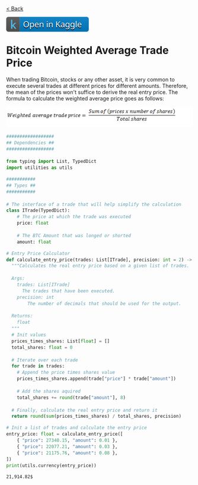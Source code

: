 [< Back](../README.md)


<a href="https://www.kaggle.com/code/jesusgraterol/bitcoin-weighted-average-trade-price" target="_blank">
  <img align="left" alt="Kaggle" title="Open in Kaggle" src="./img/open-in-kaggle.svg">
</a><br>

<br/>

# Bitcoin Weighted Average Trade Price

When trading Bitcoin, stocks or any other asset, it is very common to execute several trades at different prices for different amounts. Therefore, the mean of the prices won't suffice to derive the real entry price. The formula to calculate the weighted average price goes as follows:

![image.png](./img/formula-01.png)

```python
##################
## Dependencies ##
##################

from typing import List, TypedDict
import utilities as utils
```

```python
###########
## Types ##
###########

# The interface of a trade that will help simplify the calculation
class ITrade(TypedDict):
    # The price at which the trade was executed
    price: float
        
    # The BTC Amount that was longed or shorted
    amount: float
```

```python
# Entry Price Calculator
def calculate_entry_price(trades: List[ITrade], precision: int = 2) -> float:
  """Calculates the real entry price based on a given list of trades.

  Args:
    trades: List[ITrade]
      The trades that have been executed.
    precision: int
        The number of decimals that should be used for the output.

  Returns:
    float
  """
  # Init values
  prices_times_shares: List[float] = []
  total_shares: float = 0

  # Iterate over each trade
  for trade in trades:
    # Append the price times shares value
    prices_times_shares.append(trade["price"] * trade["amount"])

    # Add the shares aquired
    total_shares += round(trade["amount"], 8)

  # Finally, calculate the real entry price and return it
  return round(sum(prices_times_shares) / total_shares, precision)
```

```python
# Init a list of trades and calculate the entry price
entry_price: float = calculate_entry_price([
    { "price": 27340.15, "amount": 0.01 },
    { "price": 22077.21, "amount": 0.03 },
    { "price": 21175.76, "amount": 0.08 },
])
print(utils.currency(entry_price))
```

```
21,914.82$
```